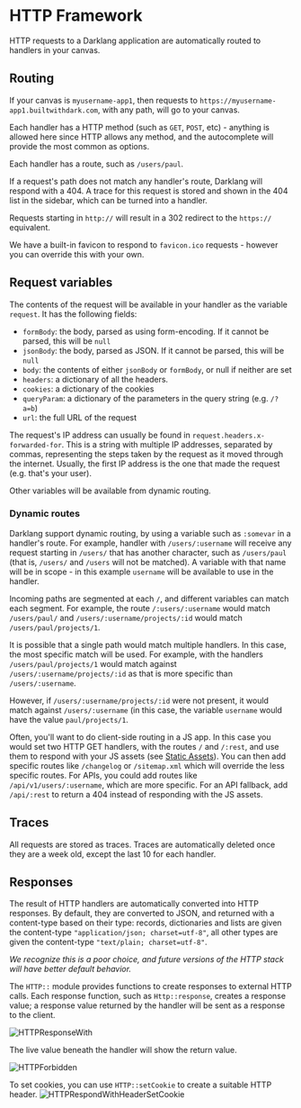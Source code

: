 # HTTP Framework

HTTP requests to a Darklang application are automatically routed to handlers in
your canvas.

## Routing

If your canvas is `myusername-app1`, then requests to
`https://myusername-app1.builtwithdark.com`, with any path, will go to your
canvas.

Each handler has a HTTP method (such as `GET`, `POST`, etc) - anything is
allowed here since HTTP allows any method, and the autocomplete will provide the
most common as options.

Each handler has a route, such as `/users/paul`.

If a request's path does not match any handler's route, Darklang will respond
with a 404. A trace for this request is stored and shown in the 404 list in the
sidebar, which can be turned into a handler.

Requests starting in `http://` will result in a 302 redirect to the `https://`
equivalent.

We have a built-in favicon to respond to `favicon.ico` requests - however you
can override this with your own.

## Request variables

The contents of the request will be available in your handler as the variable
`request`. It has the following fields:

- `formBody`: the body, parsed as using form-encoding. If it cannot be parsed,
  this will be `null`
- `jsonBody`: the body, parsed as JSON. If it cannot be parsed, this will be
  `null`
- `body`: the contents of either `jsonBody` or `formBody`, or null if neither
  are set
- `headers`: a dictionary of all the headers.
- `cookies`: a dictionary of the cookies
- `queryParam`: a dictionary of the parameters in the query string (e.g.
  `/?a=b`)
- `url`: the full URL of the request

The request's IP address can usually be found in
`request.headers.x-forwarded-for`. This is a string with multiple IP addresses,
separated by commas, representing the steps taken by the request as it moved
through the internet. Usually, the first IP address is the one that made the
request (e.g. that's your user).

Other variables will be available from dynamic routing.

### Dynamic routes

Darklang support dynamic routing, by using a variable such as `:somevar` in a
handler's route. For example, handler with `/users/:username` will receive any
request starting in `/users/` that has another character, such as `/users/paul`
(that is, `/users/` and `/users` will not be matched). A variable with that name
will be in scope - in this example `username` will be available to use in the
handler.

Incoming paths are segmented at each `/`, and different variables can match each
segment. For example, the route `/:users/:username` would match `/users/paul/`
and `/users/:username/projects/:id` would match `/users/paul/projects/1`.

It is possible that a single path would match multiple handlers. In this case,
the most specific match will be used. For example, with the handlers
`/users/paul/projects/1` would match against `/users/:username/projects/:id` as
that is more specific than `/users/:username`.

However, if `/users/:username/projects/:id` were not present, it would match
against `/users/:username` (in this case, the variable `username` would have the
value `paul/projects/1`.

Often, you'll want to do client-side routing in a JS app. In this case you would
set two HTTP GET handlers, with the routes `/` and `/:rest`, and use them to
respond with your JS assets (see [Static Assets](/how-to/static-assets)). You
can then add specific routes like `/changelog` or `/sitemap.xml` which will
override the less specific routes. For APIs, you could add routes like
`/api/v1/users/:username`, which are more specific. For an API fallback, add
`/api/:rest` to return a 404 instead of responding with the JS assets.

## Traces

All requests are stored as traces. Traces are automatically deleted once they
are a week old, except the last 10 for each handler.

## Responses

The result of HTTP handlers are automatically converted into HTTP responses. By
default, they are converted to JSON, and returned with a content-type based on
their type: records, dictionaries and lists are given the content-type
`"application/json; charset=utf-8"`, all other types are given the content-type
`"text/plain; charset=utf-8"`.

_We recognize this is a poor choice, and future versions of the HTTP stack will
have better default behavior._

The `HTTP::` module provides functions to create responses to external HTTP
calls. Each response function, such as `Http::response`, creates a response
value; a response value returned by the handler will be sent as a response to
the client.

![HTTPResponseWith](/img/http/respondwith.png)

The live value beneath the handler will show the return value.

![HTTPForbidden](/img/http/response.png)

To set cookies, you can use `HTTP::setCookie` to create a suitable HTTP header.
![HTTPRespondWithHeaderSetCookie](/img/http/setcookie.png)
